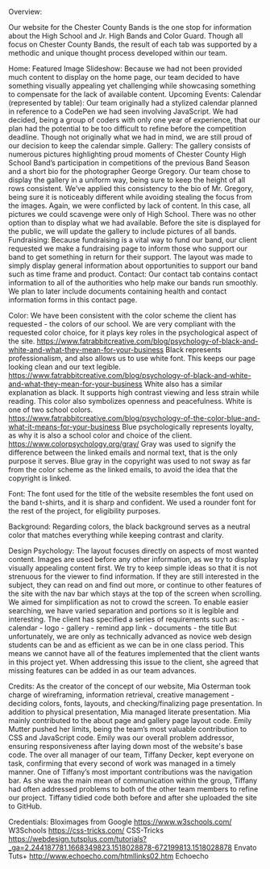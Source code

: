 Overview:

Our website for the Chester County Bands is the one stop for information about the High School and Jr. High Bands and Color Guard. Though all focus on Chester County Bands, the result of each tab was supported by a methodic and unique thought process developed within our team.

Home: Featured Image Slideshow:
Because we had not been provided much content to display on the home page, our team decided to have something visually appealing yet challenging while showcasing something to compensate for the lack of available content.
Upcoming Events: Calendar (represented by table):
Our team originally had a stylized calendar planned in reference to a CodePen we had seen involving JavaScript. We had decided, being a group of coders with only one year of experience, that our plan had the potential to be too difficult to refine before the competition deadline. Though not originally what we had in mind, we are still proud of our decision to keep the calendar simple.
Gallery:
The gallery consists of numerous pictures highlighting proud moments of Chester County High School Band’s participation in competitions of the previous Band Season and a short bio for the photographer George Gregory. Our team chose to display the gallery in a uniform way, being sure to keep the height of all rows consistent. We’ve applied this consistency to the bio of Mr. Gregory, being sure it is noticeably different while avoiding stealing the focus from the images. Again, we were conflicted by lack of content. In this case, all pictures we could scavenge were only of High School. There was no other option than to display what we had available. Before the site is displayed for the public, we will update the gallery to include pictures of all bands.
Fundraising:
Because fundraising is a vital way to fund our band, our client requested we make a fundraising page to inform those who support our band to get something in return for their support. The layout was made to simply display general information about opportunities to support our band such as time frame and product.
Contact:
Our contact tab contains contact information to all of the authorities who help make our bands run smoothly. We plan to later include documents containing health and contact information forms in this contact page.
 
Color:
We have been consistent with the color scheme the client has requested - the colors of our school. We are very compliant with the requested color choice, for it plays key roles in the psychological aspect of the site.
 https://www.fatrabbitcreative.com/blog/psychology-of-black-and-white-and-what-they-mean-for-your-business Black represents professionalism, and also allows us to use white font. This keeps our page looking clean and our text legible.
https://www.fatrabbitcreative.com/blog/psychology-of-black-and-white-and-what-they-mean-for-your-business White also has a similar explanation as black. It supports high contrast viewing and less strain while reading. This color also symbolizes openness and peacefulness. White is one of two school colors.
https://www.fatrabbitcreative.com/blog/psychology-of-the-color-blue-and-what-it-means-for-your-business Blue psychologically represents loyalty, as why it is also a school color and choice of the client.
https://www.colorpsychology.org/gray/ Gray was used to signify the difference between the linked emails and normal text, that is the only purpose it serves. Blue gray in the copyright was used to not sway as far from the color scheme as the linked emails, to avoid the idea that the copyright is linked.

Font:
The font used for the title of the website resembles the font used on the band t-shirts, and it is sharp and confident. We used a rounder font for the rest of the project, for eligibility purposes.

Background:
Regarding colors, the black background serves as a neutral color that matches everything while keeping contrast and clarity.

Design Psychology:
The layout focuses directly on aspects of most wanted content. Images are used before any other information, as we try to display visually appealing content first. We try to keep simple ideas so that it is not strenuous for the viewer to find information. If they are still interested in the subject, they can read on and find out more, or continue to other features of the site with the nav bar which stays at the top of the screen when scrolling. We aimed for simplification as not to crowd the screen. To enable easier searching, we have varied separation and portions so it is legible and interesting. The client has specified a series of requirements such as:
	- calendar
	- logo
	- gallery
	- remind app link
	- documents
	- the title
But unfortunately, we are only as technically advanced as novice web design students can be and as efficient as we can be in one class period. This means we cannot have all of the features implemented that the client wants in this project yet. When addressing this issue to the client, she agreed that missing features can be added in as our team advances.

Credits:
As the creator of the concept of our website, Mia Osterman took charge of wireframing, information retrieval, creative management - deciding colors, fonts, layouts, and checking/finalizing page presentation. In addition to physical presentation, Mia managed literate presentation. Mia mainly contributed to the about page and gallery page layout code.
Emily Mutter pushed her limits, being the team’s most valuable contribution to CSS and JavaScript code. Emily was our overall problem addressor, ensuring responsiveness after laying down most of the website's base code.
The over all manager of our team, Tiffany Decker, kept everyone on task, confirming that every second of work was managed in a timely manner. One of Tiffany’s most important contributions was the navigation bar. As she was the main mean of communication within the group, Tiffany had often addressed problems to both of the other team members to refine our project. Tiffany tidied code both before and after she uploaded the site to GitHub.

Credentials:
Bloximages from Google
https://www.w3schools.com/ W3Schools
https://css-tricks.com/ CSS-Tricks
https://webdesign.tutsplus.com/tutorials?_ga=2.244187781.1668349823.1518028878-672199813.1518028878 Envato Tuts+
http://www.echoecho.com/htmllinks02.htm Echoecho
